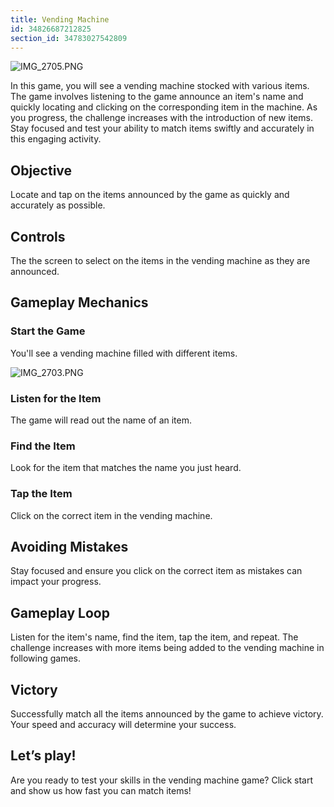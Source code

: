 ```yaml
---
title: Vending Machine
id: 34826687212825
section_id: 34783027542809
---
```

![IMG_2705.PNG](https://help.studycat.com/hc/article_attachments/34826687209753)


In this game, you will see a vending machine stocked with various items. The game involves listening to the game announce an item's name and quickly locating and clicking on the corresponding item in the machine. As you progress, the challenge increases with the introduction of new items. Stay focused and test your ability to match items swiftly and accurately in this engaging activity.


## Objective


Locate and tap on the items announced by the game as quickly and accurately as possible.


## Controls


The the screen to select on the items in the vending machine as they are announced.


## Gameplay Mechanics


### Start the Game


You'll see a vending machine filled with different items.


![IMG_2703.PNG](https://help.studycat.com/hc/article_attachments/34826690323225)


### Listen for the Item


The game will read out the name of an item.


### Find the Item


Look for the item that matches the name you just heard.


### Tap the Item


Click on the correct item in the vending machine.


## Avoiding Mistakes


Stay focused and ensure you click on the correct item as mistakes can impact your progress.


## Gameplay Loop


Listen for the item's name, find the item, tap the item, and repeat. The challenge increases with more items being added to the vending machine in following games.


## Victory


Successfully match all the items announced by the game to achieve victory. Your speed and accuracy will determine your success.


## Let’s play!


Are you ready to test your skills in the vending machine game? Click start and show us how fast you can match items!


 

